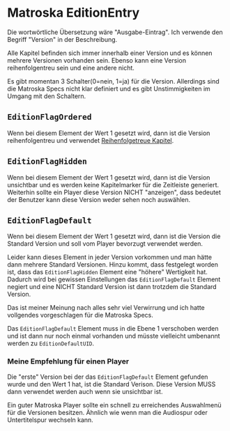 # Matroska EditionEntry
Die wortwörtliche Übersetzung wäre "Ausgabe-Eintrag". Ich verwende den Begriff "Version" in der Beschreibung.

Alle Kapitel befinden sich immer innerhalb einer Version und es können mehrere Versionen vorhanden sein. Ebenso kann eine Version reihenfolgentreu sein und eine andere nicht.

Es gibt momentan 3 Schalter(0=nein, 1=ja) für die Version. Allerdings sind die Matroska Specs nicht klar definiert und es gibt Unstimmigkeiten im Umgang mit den Schaltern.

## `EditionFlagOrdered`
Wenn bei diesem Element der Wert 1 gesetzt wird, dann ist die Version reihenfolgentreu und verwendet [Reihenfolgetreue Kapitel](#OrderedChapters.md).

## `EditionFlagHidden`
Wenn bei diesem Element der Wert 1 gesetzt wird, dann ist die Version unsichtbar und es werden keine Kapitelmarker für die Zeitleiste generiert. Weiterhin sollte ein Player diese Version NICHT "anzeigen", dass bedeutet der Benutzer kann diese Version weder sehen noch auswählen.

## `EditionFlagDefault`
Wenn bei diesem Element der Wert 1 gesetzt wird, dann ist die Version
die Standard Version und soll vom Player bevorzugt verwendet werden.

Leider kann dieses Element in jeder Version vorkommen und man hätte dann mehrere Standard Versionen. Hinzu kommt, dass festgelegt worden ist, dass das `EditionFlagHidden` Element eine "höhere" Wertigkeit hat. Dadurch wird bei gewissen Einstellungen das `EditionFlagDefault` Element negiert und eine NICHT Standard Version ist dann trotzdem die Standard Version. 

Das ist meiner Meinung nach alles sehr viel Verwirrung und ich hatte vollgendes vorgeschlagen für die Matroska Specs.

Das `EditionFlagDefault` Element muss in die Ebene 1 verschoben werden und ist dann nur noch einmal vorhanden und müsste vielleicht umbenannt werden zu `EditionDefaultUID`.

### Meine Empfehlung für einen Player
Die "erste" Version bei der das `EditionFlagDefault` Element gefunden wurde und den Wert 1 hat, ist die Standard Verison. Diese Version MUSS dann verwendet werden auch wenn sie unsichtbar ist.

Ein guter Matroska Player sollte ein schnell zu erreichendes Auswahlmenü für die Versionen besitzen. Ähnlich wie wenn man die Audiospur oder Untertitelspur wechseln kann.